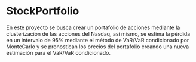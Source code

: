 # StockPortfolio
En este proyecto se busca crear un portafolio de acciones mediante la clusterización de las acciones del Nasdaq, así mismo, se estima la pérdida en un intervalo de 95% mediante el método de VaR/VaR condicionado por MonteCarlo y se pronostican los precios del portafolio creando una nueva estimación para el VaR/VaR condicionado.
